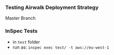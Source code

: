 ### Testing Airwalk Deployment Strategy

Master Branch

### InSpec Tests
   * in `test` folder
   * run as: `inspec exec test/ -t aws://eu-west-1`

